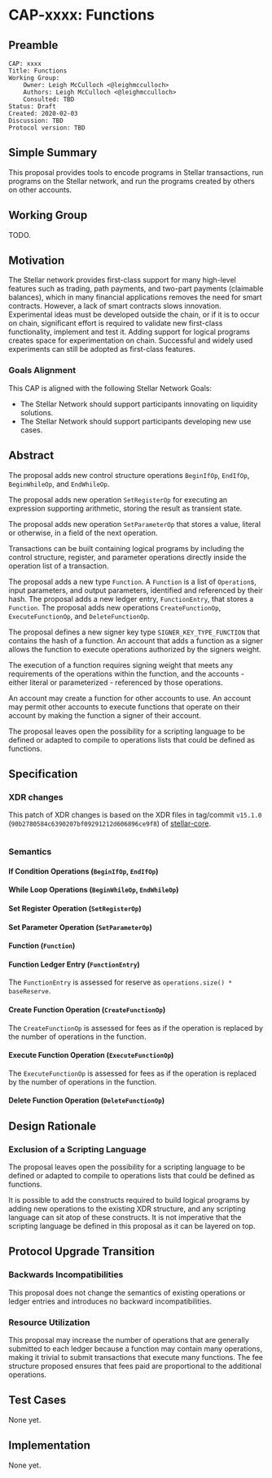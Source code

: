 # CAP-xxxx: Functions

## Preamble

```text
CAP: xxxx
Title: Functions
Working Group:
    Owner: Leigh McCulloch <@leighmcculloch>
    Authors: Leigh McCulloch <@leighmcculloch>
    Consulted: TBD
Status: Draft
Created: 2020-02-03
Discussion: TBD
Protocol version: TBD
```

## Simple Summary

This proposal provides tools to encode programs in Stellar transactions, run
programs on the Stellar network, and run the programs created by others on
other accounts.

## Working Group

TODO.

## Motivation

The Stellar network provides first-class support for many high-level features
such as trading, path payments, and two-part payments (claimable balances),
which in many financial applications removes the need for smart contracts.
However, a lack of smart contracts slows innovation. Experimental ideas must
be developed outside the chain, or if it is to occur on chain, significant
effort is required to validate new first-class functionality, implement and
test it. Adding support for logical programs creates space for
experimentation on chain. Successful and widely used experiments can still be
adopted as first-class features.

### Goals Alignment
This CAP is aligned with the following Stellar Network Goals:

- The Stellar Network should support participants innovating on liquidity
solutions.
- The Stellar Network should support participants developing new use cases.

## Abstract

The proposal adds new control structure operations `BeginIfOp`, `EndIfOp`,
`BeginWhileOp`, and `EndWhileOp`.

The proposal adds new operation `SetRegisterOp` for executing an expression
supporting arithmetic, storing the result as transient state.

The proposal adds new operation `SetParameterOp` that stores a value, literal
or otherwise, in a field of the next operation.

Transactions can be built containing logical programs by including the
control structure, register, and parameter operations directly inside the
operation list of a transaction.

The proposal adds a new type `Function`. A `Function` is a list of
`Operation`s, input parameters, and output parameters, identified and
referenced by their hash. The proposal adds a new ledger entry,
`FunctionEntry`, that stores a `Function`. The proposal adds new operations
`CreateFunctionOp`, `ExecuteFunctionOp`, and `DeleteFunctionOp`.

The proposal defines a new signer key type `SIGNER_KEY_TYPE_FUNCTION` that
contains the hash of a function. An account that adds a function as a signer
allows the function to execute operations authorized by the signers weight.

The execution of a function requires signing weight that meets any
requirements of the operations within the function, and the accounts - either
literal or parameterized - referenced by those operations.

An account may create a function for other accounts to use. An account may
permit other accounts to execute functions that operate on their account by
making the function a signer of their account.

The proposal leaves open the possibility for a scripting language to be
defined or adapted to compile to operations lists that could be defined as
functions.

## Specification

### XDR changes

This patch of XDR changes is based on the XDR files in tag/commit `v15.1.0` (`90b2780584c6390207bf09291212d606896ce9f8`) of [stellar-core].

```diff
```

### Semantics

#### If Condition Operations (`BeginIfOp`, `EndIfOp`)
#### While Loop Operations (`BeginWhileOp`, `EndWhileOp`)
#### Set Register Operation (`SetRegisterOp`)
#### Set Parameter Operation (`SetParameterOp`)
#### Function (`Function`)
#### Function Ledger Entry (`FunctionEntry`)

The `FunctionEntry` is assessed for reserve as `operations.size() *
baseReserve`.

#### Create Function Operation (`CreateFunctionOp`)

The `CreateFunctionOp` is assessed for fees as if the operation is replaced
by the number of operations in the function.

#### Execute Function Operation (`ExecuteFunctionOp`)

The `ExecuteFunctionOp` is assessed for fees as if the operation is replaced
by the number of operations in the function.

#### Delete Function Operation (`DeleteFunctionOp`)

## Design Rationale

### Exclusion of a Scripting Language

The proposal leaves open the possibility for a scripting language to be
defined or adapted to compile to operations lists that could be defined as
functions.

It is possible to add the constructs required to build logical programs by
adding new operations to the existing XDR structure, and any scripting
language can sit atop of these constructs. It is not imperative that the
scripting language be defined in this proposal as it can be layered on top.

## Protocol Upgrade Transition

### Backwards Incompatibilities

This proposal does not change the semantics of existing operations or ledger
entries and introduces no backward incompatibilities.

### Resource Utilization

This proposal may increase the number of operations that are generally
submitted to each ledger because a function may contain many operations,
making it trivial to submit transactions that execute many functions. The fee
structure proposed ensures that fees paid are proportional to the additional
operations.

## Test Cases

None yet.

## Implementation

None yet.

[stellar-core]: https://github.com/stellar/stellar-core
